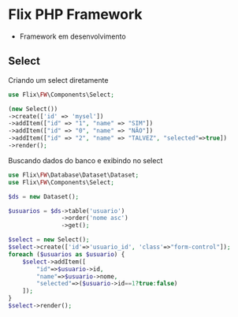 # Flix PHP Framework

* Framework em desenvolvimento

## Select

Criando um select diretamente

````php
use Flix\FW\Components\Select;

(new Select())
->create(['id' => 'mysel'])
->addItem(["id" => "1", "name" => "SIM"])
->addItem(["id" => "0", "name" => "NÃO"])
->addItem(["id" => "2", "name" => "TALVEZ", "selected"=>true])
->render();
````

Buscando dados do banco e exibindo no select

````php
use Flix\FW\Database\Dataset\Dataset;
use Flix\FW\Components\Select;

$ds = new Dataset();

$usuarios = $ds->table('usuario')
               ->order('nome asc')
               ->get();

$select = new Select();
$select->create(['id'=>'usuario_id', 'class'=>"form-control"]);
foreach ($usuarios as $usuario) {
    $select->addItem([
        "id"=>$usuario->id, 
        "name"=>$usuario->nome, 
        "selected"=>($usuario->id==1?true:false)
    ]);
}
$select->render();
````